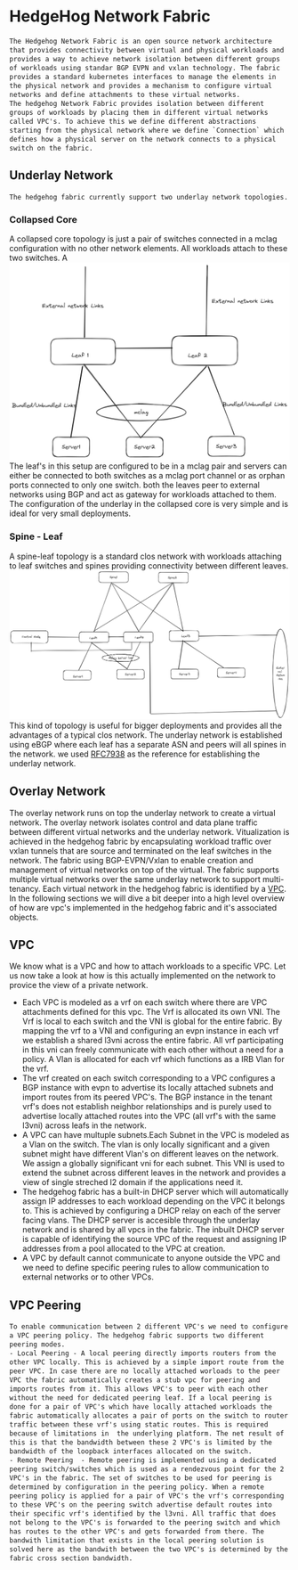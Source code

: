 # HedgeHog Network Fabric

    The Hedgehog Network Fabric is an open source network architecture that provides connectivity between virtual and physical workloads and provides a way to achieve network isolation between different groups of workloads using standar BGP EVPN and vxlan technology. The fabric provides a standard kubernetes interfaces to manage the elements in the physical network and provides a mechanism to configure virtual networks and define attachments to these virtual networks.
    The hedgehog Network Fabric provides isolation between different groups of workloads by placing them in different virtual networks called VPC's. To achieve this we define different abstractions starting from the physical network where we define `Connection` which defines how a physical server on the network connects to a physical switch on the fabric.

## Underlay Network

    The hedgehog fabric currently support two underlay network topologies.

### Collapsed Core

A collapsed core topology is just a pair of switches connected in a mclag configuration with no other network elements. All workloads attach to these two switches. A
![image](./collapsedcore.png)  
The leaf's in this setup are configured to be in a mclag pair and servers can either be connected to both switches as a mclag port channel or as orphan ports connected to only one switch. both the leaves peer to external networks using BGP and act as gateway for workloads attached to them. The configuration of the underlay in the collapsed core is very simple and is ideal for very small deployments.

### Spine - Leaf

A spine-leaf topology is a standard clos network with workloads attaching to leaf switches and spines providing connectivity between different leaves.
![image](./spineleaf.png)
This kind of topology is useful for bigger deployments and provides all the advantages of a typical clos network. The underlay network is established using eBGP where each leaf has a separate ASN and peers will all spines in the network. we used [RFC7938](https://datatracker.ietf.org/doc/html/rfc7938) as the reference for establishing the underlay network.

## Overlay Network

The overlay network runs on top the underlay network to create a virtual network. The overlay network isolates control and data plane traffic between different virtual networks and the underlay network. Vitualization is achieved in the hedgehog fabric by encapsulating workload traffic over vxlan tunnels that are source and terminated on the leaf switches in the network. The fabric using BGP-EVPN/Vxlan to enable creation and management of virtual networks on top of the virtual. The fabric supports multiple virtual networks over the same underlay network to support multi-tenancy. Each virtual network in the hedgehog fabric is identified by a [VPC](about:blank). In the following sections we will dive a bit deeper into a high level overview of how are vpc's implemented in the hedgehog fabric and it's associated objects.

## VPC
We know what is a VPC and how to attach workloads to a specific VPC. Let us now take a look at how is this actually implemented on the network to provice the view of a private network. 
 - Each VPC is modeled as a vrf on each switch where there are VPC attachments defined for this vpc. The Vrf is allocated its own VNI. The Vrf is local to each switch and the VNI is global for the entire fabric. By mapping the vrf to a VNI and configuring an evpn instance in each vrf we establish a shared l3vni across the entire fabric. All vrf participating in this vni can freely communicate with each other without a need for a policy. A Vlan is allocated for each vrf which functions as a IRB Vlan for the vrf.
 - The vrf created on each switch corresponding to a VPC configures a BGP instance with evpn to advertise its locally attached subnets and import routes from its peered VPC's. The BGP instance in the tenant vrf's does not establish neighbor relationships and is purely used to advertise locally attached routes into the VPC (all vrf's with the same l3vni) across leafs in the network.
 - A VPC can have multuple subnets.Each Subnet in the VPC is modeled as a Vlan on the switch. The vlan is only locally significant and a given subnet might have different Vlan's on different leaves on the network. We assign a globally significant vni for each subnet. This VNI is used to extend the subnet across different leaves in the network and provides a view of single streched l2 domain if the applications need it. 
 - The hedgehog fabric has a built-in DHCP server which will automatically assign IP addresses to each workload depending on the VPC it belongs to. This is achieved by configuring a DHCP relay on each of the server facing vlans. The DHCP server is accesible through the underlay network and is shared by all vpcs in the fabric. The inbuilt DHCP server is capable of identifying the source VPC of the request and assigning IP addresses from a pool allocated to the VPC at creation.
 - A VPC by default cannot communicate to anyone outside the VPC and we need to define specific peering rules to allow communication to external networks or to other VPCs.

## VPC Peering
    To enable communication between 2 different VPC's we need to configure a VPC peering policy. The hedgehog fabric supports two different peering modes. 
    - Local Peering - A local peering directly imports routers from the other VPC locally. This is achieved by a simple import route from the peer VPC. In case there are no locally attached worloads to the peer VPC the fabric automatically creates a stub vpc for peering and imports routes from it. This allows VPC's to peer with each other without the need for dedicated peering leaf. If a local peering is done for a pair of VPC's which have locally attached workloads the fabric automatically allocates a pair of ports on the switch to router traffic between these vrf's using static routes. This is required because of limitations in  the underlying platform. The net result of this is that the bandwidth between these 2 VPC's is limited by the bandwidth of the loopback interfaces allocated on the switch.
    - Remote Peering  - Remote peering is implemented using a dedicated peering switch/switches which is used as a rendezvous point for the 2 VPC's in the fabric. The set of switches to be used for peering is determined by configuration in the peering policy. When a remote peering policy is applied for a pair of VPC's the vrf's corresponding to these VPC's on the peering switch advertise default routes into their specific vrf's identified by the l3vni. All traffic that does not belong to the VPC's is forwarded to the peering switch and which has routes to the other VPC's and gets forwarded from there. The bandwith limitation that exists in the local peering solution is solved here as the bandwith between the two VPC's is determined by the fabric cross section bandwidth.
    